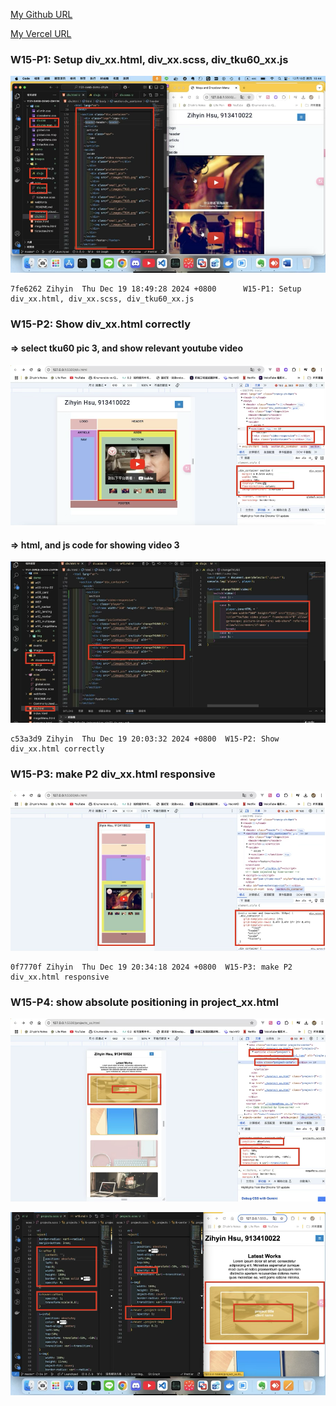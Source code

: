 [My Github URL](https://github.com/zihyinhsu/1131-sweb-demo-22)

[My Vercel URL](https://1131-sweb-demo-22.vercel.app/)

### W15-P1: Setup div_xx.html, div_xx.scss, div_tku60_xx.js

![p1-1](img/p1-1.png)

```
7fe6262 Zihyin  Thu Dec 19 18:49:28 2024 +0800      W15-P1: Setup div_xx.html, div_xx.scss, div_tku60_xx.js
```
### W15-P2: Show div_xx.html correctly
 
#### => select tku60 pic 3, and show relevant youtube video

![p2-1](img/p2-1.png)

#### => html, and js code for showing video 3

![p2-2](img/p2-2.png)

```
c53a3d9 Zihyin  Thu Dec 19 20:03:32 2024 +0800  W15-P2: Show div_xx.html correctly
```

### W15-P3: make P2 div_xx.html responsive
 
![p3-1](img/p3-1.png)

```
0f7770f Zihyin  Thu Dec 19 20:34:18 2024 +0800  W15-P3: make P2 div_xx.html responsive
```

### W15-P4: show absolute positioning in project_xx.html
 
![p4-1](img/p4-1.png)
 
![p4-1](img/p4-2.png)

```

```
